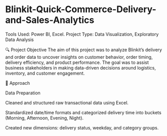 # Blinkit-Quick-Commerce-Delivery-and-Sales-Analytics

Tools Used: Power BI, Excel.
Project Type: Data Visualization, Exploratory Data Analysis

🔍 Project Objective
The aim of this project was to analyze Blinkit’s delivery and order data to uncover insights on customer behavior, order timing, delivery efficiency, and product performance. The goal was to assist business stakeholders in making data-driven decisions around logistics, inventory, and customer engagement.

🧭 Approach

Data Preparation

Cleaned and structured raw transactional data using Excel.

Standardized date/time formats and categorized delivery time into buckets (Morning, Afternoon, Evening, Night).

Created new dimensions: delivery status, weekday, and category groups.





